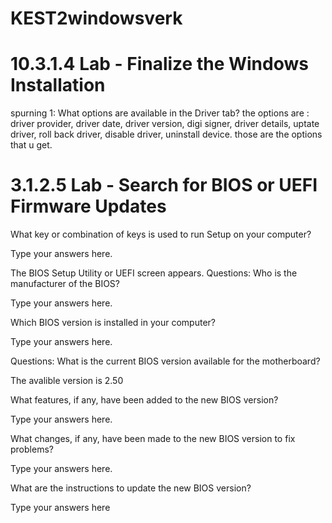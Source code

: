 # KEST2windowsverk

# 10.3.1.4 Lab - Finalize the Windows Installation
spurning 1: What options are available in the Driver tab?
the options are : driver provider, driver date, driver version, digi signer, driver details, uptate driver, roll back driver, disable driver, uninstall device. those are the options that u get.

# 3.1.2.5 Lab - Search for BIOS or UEFI Firmware Updates

What key or combination of keys is used to run Setup on your computer?

Type your answers here.

The BIOS Setup Utility or UEFI screen appears.
Questions:
Who is the manufacturer of the BIOS?

Type your answers here.

Which BIOS version is installed in your computer?

Type your answers here.

Questions:
What is the current BIOS version available for the motherboard?

The avalible version is 2.50

What features, if any, have been added to the new BIOS version?

Type your answers here.

What changes, if any, have been made to the new BIOS version to fix problems?

Type your answers here.

What are the instructions to update the new BIOS version?

Type your answers here
